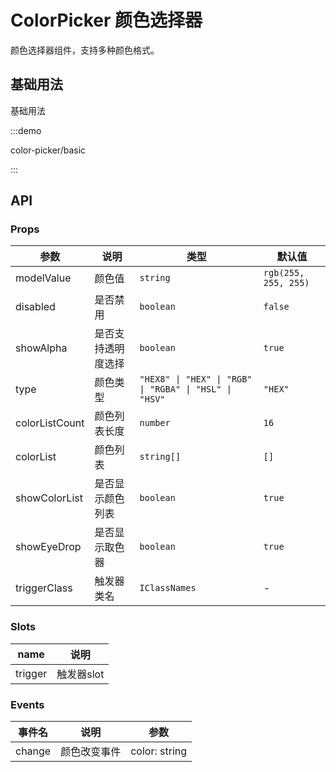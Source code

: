 # ColorPicker 颜色选择器

颜色选择器组件，支持多种颜色格式。

## 基础用法

基础用法

:::demo

color-picker/basic

:::

## API

### Props

| 参数 | 说明 | 类型 | 默认值 |
| ---- | ---- | ---- | ------ |
| modelValue | 颜色值 | `string` | `rgb(255, 255, 255)` |
| disabled | 是否禁用 | `boolean` | `false` |
| showAlpha | 是否支持透明度选择 | `boolean` | `true` |
| type | 颜色类型 | `"HEX8" \| "HEX" \| "RGB" \| "RGBA" \| "HSL" \| "HSV"` | `"HEX"` |
| colorListCount | 颜色列表长度 | `number` | `16` |
| colorList | 颜色列表 | `string[]` | `[]` |
| showColorList | 是否显示颜色列表 | `boolean` | `true` |
| showEyeDrop | 是否显示取色器 | `boolean` | `true` |
| triggerClass | 触发器类名 | `IClassNames` | - |

### Slots

| name | 说明 |
| ---- | ---- |
| trigger | 触发器slot |

### Events
| 事件名 | 说明 | 参数 |
| ------ | ---- | ---- |
| change | 颜色改变事件 | color: string  |

